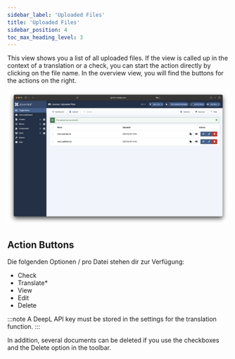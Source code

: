 ```yaml
---
sidebar_label: 'Uploaded Files'
title: 'Uploaded Files'
sidebar_position: 4
toc_max_heading_level: 3
---
```


This view shows you a list of all uploaded files. If the view is called up in the context of a translation or a check, 
you can start the action directly by clicking on the file name. In the overview view, you will find the buttons for 
the actions on the right.

![Joomet Uploaded Files](./_assets/uploaded_files.png)

## Action Buttons

Die folgenden Optionen / pro Datei stehen dir zur Verfügung:

- Check
- Translate*
- View
- Edit
- Delete

:::note
A DeepL API key must be stored in the settings for the translation function.
:::

In addition, several documents can be deleted if you use the checkboxes and the Delete option in the toolbar.